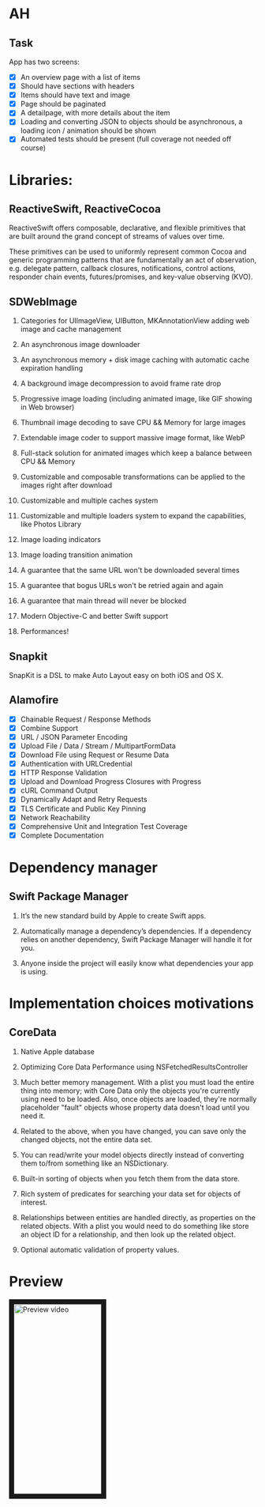 
# AH

## Task

App has two screens:
- [x] An overview page with a list of items
- [x] Should have sections with headers
- [x] Items should have text and image
- [x] Page should be paginated
- [x] A detailpage, with more details about the item
- [x] Loading and converting JSON to objects should be asynchronous, a loading icon / animation should be shown
- [x] Automated tests should be present (full coverage not needed off course)

# Libraries:

## ReactiveSwift, ReactiveCocoa

ReactiveSwift offers composable, declarative, and flexible primitives that are built around the grand concept of streams of values over time.

These primitives can be used to uniformly represent common Cocoa and generic programming patterns that are fundamentally an act of observation, e.g. delegate pattern, callback closures, notifications, control actions, responder chain events, futures/promises, and key-value observing (KVO).

## SDWebImage

 1) Categories for UIImageView, UIButton, MKAnnotationView adding web image and cache management
 
 3) An asynchronous image downloader
 
 4) An asynchronous memory + disk image caching with automatic cache expiration handling
 
 5) A background image decompression to avoid frame rate drop
 
 6) Progressive image loading (including animated image, like GIF showing in Web browser)
 
 7) Thumbnail image decoding to save CPU && Memory for large images
 
 8) Extendable image coder to support massive image format, like WebP
 
 9) Full-stack solution for animated images which keep a balance between CPU && Memory
 
 10) Customizable and composable transformations can be applied to the images right after download
 
 11) Customizable and multiple caches system
 
 12) Customizable and multiple loaders system to expand the capabilities, like Photos Library
 
 13) Image loading indicators
 
 14) Image loading transition animation
 
 15) A guarantee that the same URL won't be downloaded several times
 
 16) A guarantee that bogus URLs won't be retried again and again
 
 17) A guarantee that main thread will never be blocked
 
 18) Modern Objective-C and better Swift support
 
 19) Performances!

 ## Snapkit

 SnapKit is a DSL to make Auto Layout easy on both iOS and OS X.

 ## Alamofire

 - [x] Chainable Request / Response Methods
 - [x] Combine Support
 - [x] URL / JSON Parameter Encoding
 - [x] Upload File / Data / Stream / MultipartFormData
 - [x] Download File using Request or Resume Data
 - [x] Authentication with URLCredential
 - [x] HTTP Response Validation
 - [x] Upload and Download Progress Closures with Progress
 - [x] cURL Command Output
 - [x] Dynamically Adapt and Retry Requests
 - [x] TLS Certificate and Public Key Pinning
 - [x] Network Reachability
 - [x] Comprehensive Unit and Integration Test Coverage
 - [x] Complete Documentation

 # Dependency manager

 ## Swift Package Manager

 1) It’s the new standard build by Apple to create Swift apps.

 2) Automatically manage a dependency’s dependencies. If a dependency relies on another dependency, Swift Package Manager will handle it for you.

 3) Anyone inside the project will easily know what dependencies your app is using.

 # Implementation choices motivations

 ## CoreData

 1) Native Apple database

 2) Optimizing Core Data Performance using NSFetchedResultsController

 2) Much better memory management. With a plist you must load the entire thing into memory; with Core Data only the objects you're currently using need to be loaded. Also, once objects are loaded, they're normally placeholder "fault" objects whose property data doesn't load until you need it.

 3) Related to the above, when you have changed, you can save only the changed objects, not the entire data set.

 4) You can read/write your model objects directly instead of converting them to/from something like an NSDictionary.

 5) Built-in sorting of objects when you fetch them from the data store.

 6) Rich system of predicates for searching your data set for objects of interest.

 7) Relationships between entities are handled directly, as properties on the related objects. With a plist you would need to do something like store an object       ID for a relationship, and then look up the related object.

 8) Optional automatic validation of property values.

  # Preview

 <a href="https://user-images.githubusercontent.com/16369351/113867273-01cdb580-97b7-11eb-9271-ca4592523db1.mp4" target="_blank">
  <img src="https://user-images.githubusercontent.com/16369351/113869872-e1ebc100-97b9-11eb-849d-315b70d4facb.jpeg" alt="Preview video" width="177.2" height="384" border="10" />
 </a>
